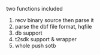 two functions included
1. recv binary source then parse it
2. parse the dbf file format, hqfile
3. db support
4. t2sdk support & wrapper
5. whole push sotb
